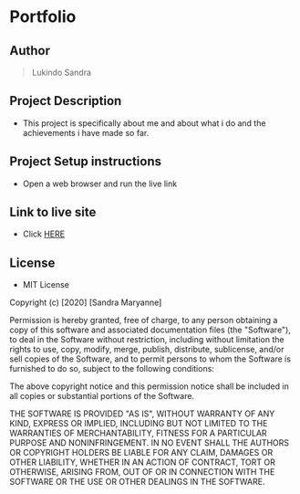 # Portfolio

## Author
> Lukindo Sandra

## Project Description
- This project is specifically about me and about what i do and the achievements i have made so far.

## Project Setup instructions
- Open a web browser and run the live link

## Link to live site
- Click [HERE](https://lukindosandra.github.io/Portfolio/)

## License
- MIT License

Copyright (c) [2020] [Sandra Maryanne]

Permission is hereby granted, free of charge, to any person obtaining a copy
of this software and associated documentation files (the "Software"), to deal
in the Software without restriction, including without limitation the rights
to use, copy, modify, merge, publish, distribute, sublicense, and/or sell
copies of the Software, and to permit persons to whom the Software is
furnished to do so, subject to the following conditions:

The above copyright notice and this permission notice shall be included in all
copies or substantial portions of the Software.

THE SOFTWARE IS PROVIDED "AS IS", WITHOUT WARRANTY OF ANY KIND, EXPRESS OR
IMPLIED, INCLUDING BUT NOT LIMITED TO THE WARRANTIES OF MERCHANTABILITY,
FITNESS FOR A PARTICULAR PURPOSE AND NONINFRINGEMENT. IN NO EVENT SHALL THE
AUTHORS OR COPYRIGHT HOLDERS BE LIABLE FOR ANY CLAIM, DAMAGES OR OTHER
LIABILITY, WHETHER IN AN ACTION OF CONTRACT, TORT OR OTHERWISE, ARISING FROM,
OUT OF OR IN CONNECTION WITH THE SOFTWARE OR THE USE OR OTHER DEALINGS IN THE
SOFTWARE.
